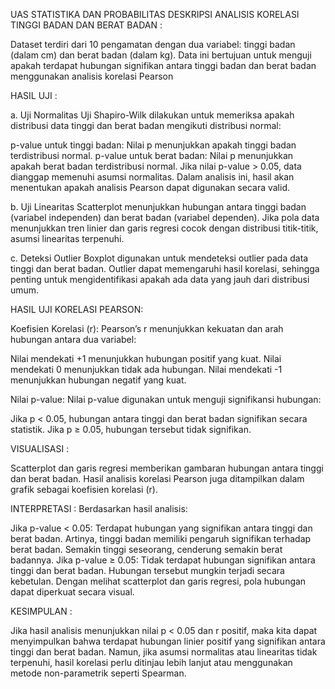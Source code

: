 UAS STATISTIKA DAN PROBABILITAS
DESKRIPSI ANALISIS KORELASI TINGGI BADAN DAN BERAT BADAN :

Dataset terdiri dari 10 pengamatan dengan dua variabel: tinggi badan (dalam cm) dan berat badan (dalam kg). Data ini bertujuan untuk menguji apakah terdapat hubungan signifikan antara tinggi badan dan berat badan menggunakan analisis korelasi Pearson

HASIL UJI : 

a. Uji Normalitas
Uji Shapiro-Wilk dilakukan untuk memeriksa apakah distribusi data tinggi dan berat badan mengikuti distribusi normal:

p-value untuk tinggi badan: Nilai p menunjukkan apakah tinggi badan terdistribusi normal.
p-value untuk berat badan: Nilai p menunjukkan apakah berat badan terdistribusi normal.
Jika nilai p-value > 0.05, data dianggap memenuhi asumsi normalitas. Dalam analisis ini, hasil akan menentukan apakah analisis Pearson dapat digunakan secara valid.

b. Uji Linearitas
Scatterplot menunjukkan hubungan antara tinggi badan (variabel independen) dan berat badan (variabel dependen). Jika pola data menunjukkan tren linier dan garis regresi cocok dengan distribusi titik-titik, asumsi linearitas terpenuhi.

c. Deteksi Outlier
Boxplot digunakan untuk mendeteksi outlier pada data tinggi dan berat badan. Outlier dapat memengaruhi hasil korelasi, sehingga penting untuk mengidentifikasi apakah ada data yang jauh dari distribusi umum.

HASIL UJI KORELASI PEARSON:

Koefisien Korelasi (r):
Pearson’s r menunjukkan kekuatan dan arah hubungan antara dua variabel:

Nilai mendekati +1 menunjukkan hubungan positif yang kuat.
Nilai mendekati 0 menunjukkan tidak ada hubungan.
Nilai mendekati -1 menunjukkan hubungan negatif yang kuat.

Nilai p-value:
Nilai p-value digunakan untuk menguji signifikansi hubungan:

Jika p < 0.05, hubungan antara tinggi dan berat badan signifikan secara statistik.
Jika p ≥ 0.05, hubungan tersebut tidak signifikan.

VISUALISASI :

Scatterplot dan garis regresi memberikan gambaran hubungan antara tinggi dan berat badan.
Hasil analisis korelasi Pearson juga ditampilkan dalam grafik sebagai koefisien korelasi (r).

INTERPRETASI :
Berdasarkan hasil analisis:

Jika p-value < 0.05: Terdapat hubungan yang signifikan antara tinggi dan berat badan. Artinya, tinggi badan memiliki pengaruh signifikan terhadap berat badan. Semakin tinggi seseorang, cenderung semakin berat badannya.
Jika p-value ≥ 0.05: Tidak terdapat hubungan signifikan antara tinggi dan berat badan. Hubungan tersebut mungkin terjadi secara kebetulan.
Dengan melihat scatterplot dan garis regresi, pola hubungan dapat diperkuat secara visual.

KESIMPULAN :

Jika hasil analisis menunjukkan nilai p < 0.05 dan r positif, maka kita dapat menyimpulkan bahwa terdapat hubungan linier positif yang signifikan antara tinggi dan berat badan. Namun, jika asumsi normalitas atau linearitas tidak terpenuhi, hasil korelasi perlu ditinjau lebih lanjut atau menggunakan metode non-parametrik seperti Spearman.
